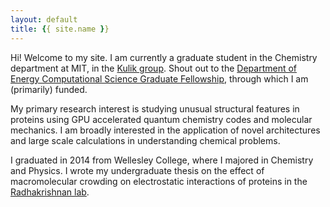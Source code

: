 ```yaml
---
layout: default
title: {{ site.name }}
---
```


Hi! Welcome to my site. I am currently a graduate student in the Chemistry department at MIT, in the [Kulik group](http://hjkgrp.mit.edu). Shout out to the [Department of Energy Computational Science Graduate Fellowship](https://www.krellinst.org/csgf/), through which I am (primarily) funded. 

My primary research interest is studying unusual structural features in proteins using GPU accelerated quantum chemistry codes and molecular mechanics. I am broadly interested in the application of novel architectures and large scale calculations in understanding chemical problems. 

I graduated in 2014 from Wellesley College, where I majored in Chemistry and Physics. I wrote my undergraduate thesis on the effect of macromolecular crowding on electrostatic interactions of proteins in the [Radhakrishnan lab](http://academics.wellesley.edu/Chemistry/Radhakrishnan/index.html).
